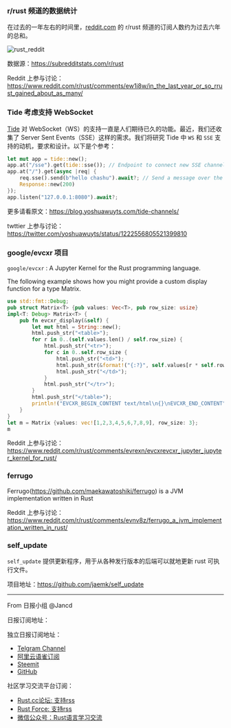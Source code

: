 ### r/rust 频道的数据统计

在过去的一年左右的时间里，[reddit.com](https://www.reddit.com/) 的 r/rust 频道的订阅人数约为过去六年的总和。

![rust_reddit](https://raw.githubusercontent.com/RCTT/rustcc/master/daily/2020/images/rust_reddit.jpg)

数据源：https://subredditstats.com/r/rust

Reddit 上参与讨论：https://www.reddit.com/r/rust/comments/ew1i8w/in_the_last_year_or_so_rrust_gained_about_as_many/

### Tide 考虑支持 WebSocket

[Tide](https://github.com/http-rs/tide) 对 WebSocket（WS）的支持一直是人们期待已久的功能。最近，我们还收集了 Server Sent Events（SSE）这样的需求。我们将研究 Tide 中 `WS` 和 `SSE` 支持的动机，要求和设计。以下是个参考：

```rust
let mut app = tide::new();
app.at("/sse").get(tide::sse()); // Endpoint to connect new SSE channels on.
app.at("/").get(async |req| {
    req.sse().send(b"hello chashu").await?; // Send a message over the SSE channel.
    Response::new(200)
});
app.listen("127.0.0.1:8080").await?;
```

更多请看原文：https://blog.yoshuawuyts.com/tide-channels/

twttier 上参与讨论：https://twitter.com/yoshuawuyts/status/1222556805521399810

### google/evcxr 项目

`google/evcxr` : A Jupyter Kernel for the Rust programming language.

The following example shows how you might provide a custom display function for a type Matrix. 

```rust
use std::fmt::Debug;
pub struct Matrix<T> {pub values: Vec<T>, pub row_size: usize}
impl<T: Debug> Matrix<T> {
    pub fn evcxr_display(&self) {
        let mut html = String::new();
        html.push_str("<table>");
        for r in 0..(self.values.len() / self.row_size) {
            html.push_str("<tr>");
            for c in 0..self.row_size {
                html.push_str("<td>");
                html.push_str(&format!("{:?}", self.values[r * self.row_size + c]));
                html.push_str("</td>");
            }
            html.push_str("</tr>");
        }
        html.push_str("</table>");
        println!("EVCXR_BEGIN_CONTENT text/html\n{}\nEVCXR_END_CONTENT", html);
    }
}
let m = Matrix {values: vec![1,2,3,4,5,6,7,8,9], row_size: 3};
m
```

Reddit 上参与讨论：https://www.reddit.com/r/rust/comments/evrexn/evcxrevcxr_jupyter_jupyter_kernel_for_rust/

### ferrugo

Ferrugo(https://github.com/maekawatoshiki/ferrugo) is a JVM implementation written in Rust

Reddit 上参与讨论：https://www.reddit.com/r/rust/comments/evnv8z/ferrugo_a_jvm_implementation_written_in_rust/

### self_update

`self_update` 提供更新程序，用于从各种发行版本的后端可以就地更新 rust 可执行文件。

项目地址：https://github.com/jaemk/self_update

---

From 日报小组 @Jancd

日报订阅地址：

独立日报订阅地址：
- [Telgram Channel](https://t.me/rust_daily_news )
- [阿里云语雀订阅](https://www.yuque.com/chaosbot/rustnews)
- [Steemit](https://steemit.com/@blackanger)
- [GitHub](https://github.com/RustStudy/rust_daily_news)

社区学习交流平台订阅：
- [Rust.cc论坛: 支持rss](https://rust.cc)
- [Rust Force: 支持rss](https://rustforce.net/)
- [微信公众号：Rust语言学习交流](https://rust.cc/article?id=ed7c9379-d681-47cb-9532-0db97d883f62)
